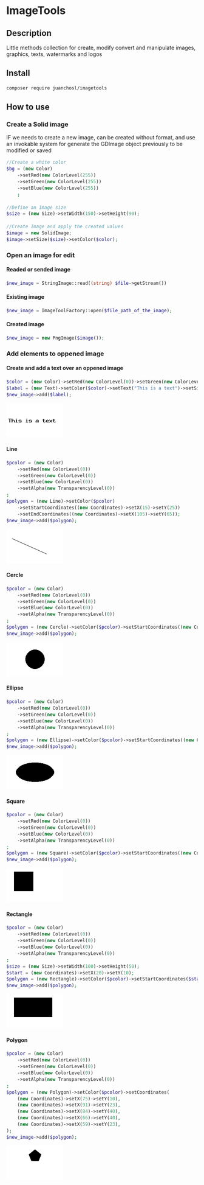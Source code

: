 # ImageTools

## Description

Little methods collection for create, modify convert and manipulate images, graphics, texts, watermarks and logos

## Install

```bash
composer require juanchosl/imagetools
```

## How to use

### Create a Solid image

IF we needs to create a new image, can be created without format, and use an invokable system for generate the GDImage object previously to be modified or saved

```php
//Create a white color
$bg = (new Color)
    ->setRed(new ColorLevel(255))
    ->setGreen(new ColorLevel(255))
    ->setBlue(new ColorLevel(255))
    ;

//Define an Image size
$size = (new Size)->setWidth(150)->setHeight(90);

//Create Image and apply the created values
$image = new SolidImage;
$image->setSize($size)->setColor($color);
```

### Open an image for edit

#### Readed or sended image

```php
$new_image = StringImage::read((string) $file->getStream())
```

#### Existing image

```php
$new_image = ImageToolFactory::open($file_path_of_the_image);
```

#### Created image

```php
$new_image = new PngImage($image());
```

### Add elements to oppened image

#### Create and add a text over an oppened image

```php
$color = (new Color)->setRed(new ColorLevel(0))->setGreen(new ColorLevel(0))->setBlue(new ColorLevel(0));
$label = (new Text)->setColor($color)->setText("This is a text")->setSize(5);
$new_image->add($label);
```

![Text](https://github.com/JuanchoSL/ImageTools/blob/master/assets/images/text.png?raw=true "Text")

#### Line

```php
$pcolor = (new Color)
    ->setRed(new ColorLevel(0))
    ->setGreen(new ColorLevel(0))
    ->setBlue(new ColorLevel(0))
    ->setAlpha(new TransparencyLevel(0))
;
$polygon = (new Line)->setColor($pcolor)
    ->setStartCoordinates((new Coordinates)->setX(15)->setY(25))
    ->setEndCoordinates((new Coordinates)->setX(105)->setY(65));
$new_image->add($polygon);
```

![Line](https://github.com/JuanchoSL/ImageTools/blob/master/assets/images/line.png?raw=true "Line")

#### Cercle

```php
$pcolor = (new Color)
    ->setRed(new ColorLevel(0))
    ->setGreen(new ColorLevel(0))
    ->setBlue(new ColorLevel(0))
    ->setAlpha(new TransparencyLevel(0))
;
$polygon = (new Cercle)->setColor($pcolor)->setStartCoordinates((new Coordinates)->setX(75)->setY(45))->setSize(50);
$new_image->add($polygon);
```

![Cercle](https://github.com/JuanchoSL/ImageTools/blob/master/assets/images/cercle.png?raw=true "Cercle")

#### Ellipse

```php
$pcolor = (new Color)
    ->setRed(new ColorLevel(0))
    ->setGreen(new ColorLevel(0))
    ->setBlue(new ColorLevel(0))
    ->setAlpha(new TransparencyLevel(0))
;
$polygon = (new Ellipse)->setColor($pcolor)->setStartCoordinates((new Coordinates)->setX(75)->setY(45))->setSize((new Size)->setWidth(100)->setHeight(50));
$new_image->add($polygon);
```

![Ellipse](https://github.com/JuanchoSL/ImageTools/blob/master/assets/images/ellipse.png?raw=true "Ellipse")

#### Square

```php
$pcolor = (new Color)
    ->setRed(new ColorLevel(0))
    ->setGreen(new ColorLevel(0))
    ->setBlue(new ColorLevel(0))
    ->setAlpha(new TransparencyLevel(0))
;
$polygon = (new Square)->setColor($pcolor)->setStartCoordinates((new Coordinates)->setX(20)->setY(10))->setSize(50);
$new_image->add($polygon);
```

![Square](https://github.com/JuanchoSL/ImageTools/blob/master/assets/images/square.png?raw=true "Square")

#### Rectangle

```php
$pcolor = (new Color)
    ->setRed(new ColorLevel(0))
    ->setGreen(new ColorLevel(0))
    ->setBlue(new ColorLevel(0))
    ->setAlpha(new TransparencyLevel(0))
;
$size = (new Size)->setWidth(100)->setHeight(50);
$start = (new Coordinates)->setX(20)->setY(10);
$polygon = (new Rectangle)->setColor($pcolor)->setStartCoordinates($start)->setSize($size);
$new_image->add($polygon);
```

![Rectangle](https://github.com/JuanchoSL/ImageTools/blob/master/assets/images/rectangle.png?raw=true "Rectangle")

#### Polygon

```php
$pcolor = (new Color)
    ->setRed(new ColorLevel(0))
    ->setGreen(new ColorLevel(0))
    ->setBlue(new ColorLevel(0))
    ->setAlpha(new TransparencyLevel(0))
;
$polygon = (new Polygon)->setColor($pcolor)->setCoordinates(
    (new Coordinates)->setX(75)->setY(10),
    (new Coordinates)->setX(91)->setY(23),
    (new Coordinates)->setX(84)->setY(40),
    (new Coordinates)->setX(66)->setY(40),
    (new Coordinates)->setX(59)->setY(23),
);
$new_image->add($polygon);
```

![Polygon](https://github.com/JuanchoSL/ImageTools/blob/master/assets/images/polygon.png?raw=true "Polygon")
